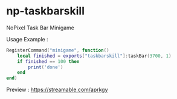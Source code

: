 # np-taskbarskill
NoPixel Task Bar Minigame

Usage Example :

```lua
RegisterCommand("minigame", function()
    local finished = exports["taskbarskill"]:taskBar(3700, 1)
    if finished == 100 then 
        print('done')
    end
end)
```

Preview : https://streamable.com/aprkgy
